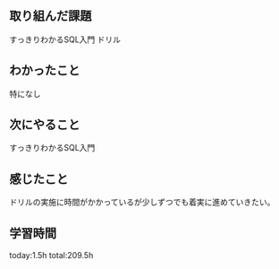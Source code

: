 ## 取り組んだ課題
 すっきりわかるSQL入門
 ドリル
## わかったこと
 特になし
## 次にやること
 すっきりわかるSQL入門
## 感じたこと
 ドリルの実施に時間がかかっているが少しずつでも着実に進めていきたい。
## 学習時間
 today:1.5h
 total:209.5h